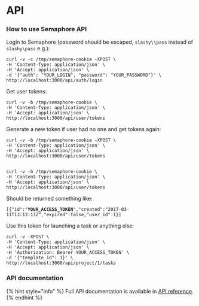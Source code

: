 # API

### How to use Semaphore API

Login to Semaphore (password should be escaped, `slashy\\pass` instead of `slashy\pass` e.g.):

```
curl -v -c /tmp/semaphore-cookie -XPOST \
-H 'Content-Type: application/json' \
-H 'Accept: application/json' \
-d '{"auth": "YOUR_LOGIN", "password": "YOUR_PASSWORD"}' \
http://localhost:3000/api/auth/login
```

Get user tokens:

```
curl -v -b /tmp/semaphore-cookie \
-H 'Content-Type: application/json' \
-H 'Accept: application/json' \
http://localhost:3000/api/user/tokens
```

Generate a new token if user had no one and get tokens again:

```
curl -v -b /tmp/semaphore-cookie -XPOST \
-H 'Content-Type: application/json' \
-H 'Accept: application/json' \
http://localhost:3000/api/user/tokens


curl -v -b /tmp/semaphore-cookie \
-H 'Content-Type: application/json' \
-H 'Accept: application/json' \
http://localhost:3000/api/user/tokens
```

Should be returned something like:

`[{"id":"`**`YOUR_ACCESS_TOKEN`**`","created":"2017-03-11T13:13:13Z","expired":false,"user_id":1}]`

Use this token for launching a task or anything else:

```
curl -v -XPOST \
-H 'Content-Type: application/json' \
-H 'Accept: application/json' \
-H 'Authorization: Bearer YOUR_ACCESS_TOKEN' \
-d '{"template_id": 1}' \
http://localhost:3000/api/project/1/tasks
```

### API documentation

{% hint style="info" %}
Full API documentation is available in [API reference](https://ansible-semaphore.github.io/semaphore).
{% endhint %}

